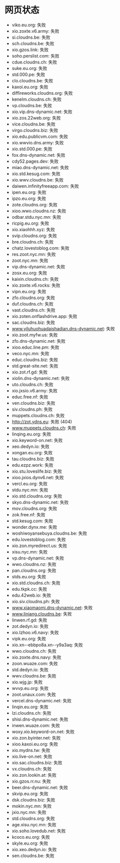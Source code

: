 # 网页状态
- viko.eu.org: 失败
- xio.zoxte.v6.army: 失败
- si.cloudns.be: 失败
- sch.cloudns.be: 失败
- xio.gzos.link: 失败
- soho.perslist.com: 失败
- cdue.cloudns.ch: 失败
- suke.eu.org: 失败
- std.000.pe: 失败
- clo.cloudns.be: 失败
- kaxoi.eu.org: 失败
- diffireworks.cloudns.org: 失败
- kenelm.cloudns.ch: 失败
- vp.cloudns.be: 失败
- xio.vip.dns-dynamic.net: 失败
- xio.zos.22web.org: 失败
- vice.cloudns.be: 失败
- virgo.cloudns.biz: 失败
- xio.edu.publicvm.com: 失败
- xio.wwvio.dns.army: 失败
- xio.std.000.pe: 失败
- fox.dns-dynamic.net: 失败
- cdy52.pages.dev: 失败
- miao.dns-dynamic.net: 失败
- xio.std.kesug.com: 失败
- xio.wwv.cloudns.be: 失败
- daiwen.infinityfreeapp.com: 失败
- ipen.eu.org: 失败
- ipzo.eu.org: 失败
- zote.cloudns.org: 失败
- xioo.wwo.cloudns.nz: 失败
- odbar.stdu.nyc.mn: 失败
- ricpig.eu.org: 失败
- xio.xiaohhh.xyz: 失败
- svip.cloudns.org: 失败
- bre.cloudns.ch: 失败
- chatz.lovestoblog.com: 失败
- res.zoot.nyc.mn: 失败
- zoot.nyc.mn: 失败
- vip.dns-dynamic.net: 失败
- zosx.eu.org: 失败
- kaixin.cloudns.ch: 失败
- xio.zoxte.v6.rocks: 失败
- vipn.eu.org: 失败
- zfo.cloudns.org: 失败
- duf.cloudns.ch: 失败
- vast.cloudns.ch: 失败
- xio.zoten.onflashdrive.app: 失败
- sac.cloudns.biz: 失败
- www.yiluhuohuadaishadian.dns-dynamic.net: 失败
- xio.zoot.myfw.us: 失败
- zfo.dns-dynamic.net: 失败
- xioo.educ.line.pm: 失败
- veco.nyc.mn: 失败
- educ.cloudns.biz: 失败
- std.great-site.net: 失败
- xio.zot.rf.gd: 失败
- xiolin.dns-dynamic.net: 失败
- uto.cloudns.ch: 失败
- xio.jxsio.v6.army: 失败
- educ.free.nf: 失败
- ven.cloudns.biz: 失败
- siv.cloudns.ph: 失败
- muppets.cloudns.ch: 失败
- http://zot.ydns.eu: 失败 (404)
- www.muppets.cloudns.ch: 失败
- linqing.eu.org: 失败
- xio.keyword-on.net: 失败
- xeo.dedyn.io: 失败
- xongan.eu.org: 失败
- tau.cloudns.biz: 失败
- edu.ezpz.work: 失败
- xio.stu.loveslife.biz: 失败
- xioo.jxios.dynv6.net: 失败
- vercl.eu.org: 失败
- stdu.nyc.mn: 失败
- xio.std.cloudns.org: 失败
- skyo.dns-dynamic.net: 失败
- mov.cloudns.org: 失败
- zok.free.nf: 失败
- std.kesug.com: 失败
- wonder.dynx.me: 失败
- woshiwoyansebuya.cloudns.be: 失败
- edu.lovestoblog.com: 失败
- xio.zon.myredirect.us: 失败
- xisu.nyc.mn: 失败
- vp.dns-dynamic.net: 失败
- wwo.cloudns.nz: 失败
- pan.cloudns.org: 失败
- stds.eu.org: 失败
- xio.std.cloudns.ch: 失败
- edu.tkpk.cc: 失败
- edu.42web.io: 失败
- xio.siv.cloudns.ph: 失败
- www.xiaomaomi.dns-dynamic.net: 失败
- www.liniang.cloudns.be: 失败
- linwen.rf.gd: 失败
- zot.dedyn.io: 失败
- xio.lzhoo.v6.navy: 失败
- vipk.eu.org: 失败
- xio.xn--ebbpo8a.xn--y9a3aq: 失败
- wwo.cloudns.ch: 失败
- xio.zoxte.dns.navy: 失败
- zoon.wuaze.com: 失败
- std.dedyn.io: 失败
- wwv.cloudns.be: 失败
- xio.wjg.jp: 失败
- wvvp.eu.org: 失败
- zoot.unaux.com: 失败
- vercel.dns-dynamic.net: 失败
- linqin.eu.org: 失败
- lzi.cloudns.ch: 失败
- shisi.dns-dynamic.net: 失败
- inwen.wuaze.com: 失败
- woxy.xio.keyword-on.net: 失败
- xio.zon.byinter.net: 失败
- xioo.kaxoi.eu.org: 失败
- xio.mydns.tw: 失败
- xio.live-on.net: 失败
- xio.sac.cloudns.biz: 失败
- vx.cloudns.ch: 失败
- xio.zon.lookin.at: 失败
- xio.gzos.rr.nu: 失败
- beer.dns-dynamic.net: 失败
- skvip.eu.org: 失败
- dsk.cloudns.biz: 失败
- mokin.nyc.mn: 失败
- jxio.nyc.mn: 失败
- std.cloudns.org: 失败
- age.xisu.nyc.mn: 失败
- xio.soho.lovedub.net: 失败
- kcoco.eu.org: 失败
- skyle.eu.org: 失败
- xio.xeo.dedyn.io: 失败
- sen.cloudns.be: 失败
